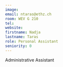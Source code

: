 ```yaml
---
image:
email: ntaras@ethz.ch
room: WEV G 210
tel:
website:
firstname: Nadja
lastname: Taras
role: Personal Assistant
seniority: 0
---
```


Administrative Assistant
